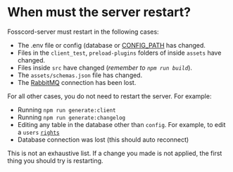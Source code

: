 # When must the server restart?

Fosscord-server must restart in the following cases:

* The .env file or config (database or [CONFIG_PATH](/setup/server/configuration) has changed.
* Files in the `client_test`, `preload-plugins` folders of inside `assets` have changed.
* Files inside `src` have changed (*remember to `npm run build`*).
* The `assets/schemas.json` file has changed.
* The [RabbitMQ](/setup/server/configuration/rabbitmq) connection has been lost.

For all other cases, you do not need to restart the server. For example:

* Running `npm run generate:client`
* Running `npm run generate:changelog`
* Editing any table in the database other than `config`. For example, to edit a `users` [`rights`](/setup/server/configuration/rabbitmq)
* Database connection was lost (this should auto reconnect)

This is not an exhaustive list. If a change you made is not applied, the first thing you should try is restarting.